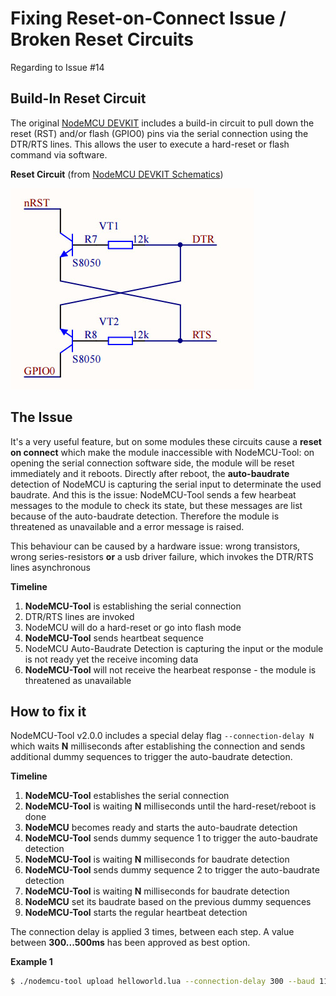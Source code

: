 Fixing Reset-on-Connect Issue / Broken Reset Circuits
=====================================================

Regarding to Issue #14

Build-In Reset Circuit
----------------------

The original [NodeMCU DEVKIT](https://github.com/nodemcu/nodemcu-devkit-v1.0) includes a build-in circuit to pull down the reset (RST) and/or flash (GPIO0) pins via the serial connection using the DTR/RTS lines.
This allows the user to execute a hard-reset or flash command via software.

**Reset Circuit** (from [NodeMCU DEVKIT Schematics](https://github.com/nodemcu/nodemcu-devkit-v1.0/blob/master/NODEMCU_DEVKIT_V1.0.PDF))

![Reset Circuit of NodeMCU DEVKIT](nodemcu-reset-circuit.jpg)


The Issue
---------------------
It's a very useful feature, but on some modules these circuits cause a **reset on connect** which make the module inaccessible with NodeMCU-Tool: 
on opening the serial connection software side, the module will be reset immediately and it reboots. Directly after reboot, the **auto-baudrate** detection of NodeMCU is capturing the serial input to determinate the used baudrate.
And this is the issue: NodeMCU-Tool sends a few hearbeat messages to the module to check its state, but these messages are list because of the auto-baudrate detection. Therefore the module is threatened as unavailable and a error message is raised. 

This behaviour can be caused by a hardware issue: wrong transistors, wrong series-resistors **or** a usb driver failure, which invokes the DTR/RTS lines asynchronous

**Timeline**

1. **NodeMCU-Tool** is establishing the serial connection
2. DTR/RTS lines are invoked
3. NodeMCU will do a hard-reset or go into flash mode
4. **NodeMCU-Tool** sends heartbeat sequence
5. NodeMCU Auto-Baudrate Detection is capturing the input or the module is not ready yet the receive incoming data
6. **NodeMCU-Tool** will not receive the hearbeat response - the module is threatened as unavailable


How to fix it
---------------------

NodeMCU-Tool v2.0.0 includes a special delay flag `--connection-delay N` which waits **N** milliseconds after establishing the connection and sends additional dummy sequences to trigger the auto-baudrate detection.

**Timeline**
1. **NodeMCU-Tool** establishes the serial connection
2. **NodeMCU-Tool** is waiting **N** milliseconds until the hard-reset/reboot is done
3. **NodeMCU** becomes ready and starts the auto-baudrate detection
4. **NodeMCU-Tool** sends dummy sequence 1 to trigger the auto-baudrate detection
5. **NodeMCU-Tool** is waiting **N** milliseconds for baudrate detection
6. **NodeMCU-Tool** sends dummy sequence 2 to trigger the auto-baudrate detection
7. **NodeMCU-Tool** is waiting **N** milliseconds for baudrate detection
8. **NodeMCU** set its baudrate based on the previous dummy sequences
9. **NodeMCU-Tool** starts the regular heartbeat detection

The connection delay is applied 3 times, between each step. A value between **300...500ms** has been approved as best option.

**Example 1**
```bash
$ ./nodemcu-tool upload helloworld.lua --connection-delay 300 --baud 115200
```
